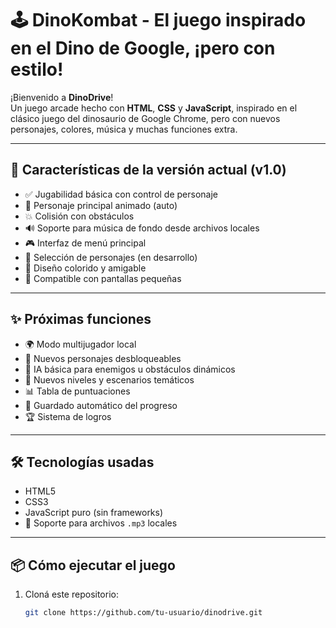 # 🕹️ DinoKombat - El juego inspirado en el Dino de Google, ¡pero con estilo!

¡Bienvenido a **DinoDrive**!  
Un juego arcade hecho con **HTML**, **CSS** y **JavaScript**, inspirado en el clásico juego del dinosaurio de Google Chrome, pero con nuevos personajes, colores, música y muchas funciones extra.

---

## 🚗 Características de la versión actual (v1.0)

- ✅ Jugabilidad básica con control de personaje
- 🚗 Personaje principal animado (auto)
- 💥 Colisión con obstáculos
- 🔊 Soporte para música de fondo desde archivos locales
- 🎮 Interfaz de menú principal
- 🧍 Selección de personajes (en desarrollo)
- 🎨 Diseño colorido y amigable
- 📱 Compatible con pantallas pequeñas

---

## ✨ Próximas funciones

- 🌍 Modo multijugador local
- 🧍 Nuevos personajes desbloqueables
- 🧠 IA básica para enemigos u obstáculos dinámicos
- 🏁 Nuevos niveles y escenarios temáticos
- 📊 Tabla de puntuaciones
- 💾 Guardado automático del progreso
- 🏆 Sistema de logros

---

## 🛠️ Tecnologías usadas

- HTML5
- CSS3
- JavaScript puro (sin frameworks)
- 🎵 Soporte para archivos `.mp3` locales

---

## 📦 Cómo ejecutar el juego

1. Cloná este repositorio:
   ```bash
   git clone https://github.com/tu-usuario/dinodrive.git
